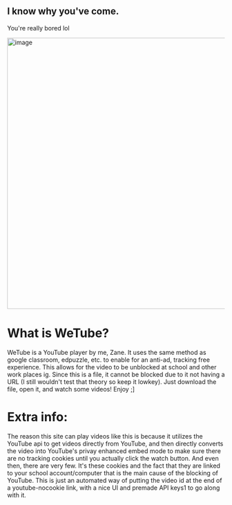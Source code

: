## I know why you've come. 
You're really bored lol

<img width="935" height="627" alt="image" src="https://github.com/user-attachments/assets/dcfeae66-2726-4900-853c-f08af95cd358" />

# What is WeTube?
WeTube is a YouTube player by me, Zane. It uses the same method as google classroom, edpuzzle, etc. to enable for an anti-ad, tracking free experience. This allows for the video to be unblocked at school and other work places ig.
Since this is a file, it cannot be blocked due to it not having a URL (I still wouldn't test that theory so keep it lowkey). Just download the file, open it, and watch some videos!
Enjoy ;]


# Extra info:
The reason this site can play videos like this is because it utilizes the YouTube api to get videos directly from YouTube, and then directly converts the video into YouTube's privay enhanced embed mode to make sure there are no tracking cookies until you actually click the watch button. And even then, there are very few. It's these cookies and the fact that they are linked to your school account/computer that is the main cause of the blocking of YouTube. This is just an automated way of putting the video id at the end of a youtube-nocookie link, with a nice UI and premade API keys1 to go along with it.
